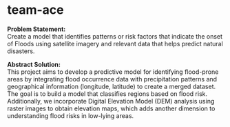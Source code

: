 # team-ace

**Problem Statement:** <br>
Create a model that identifies patterns or risk factors that indicate the onset of Floods using satellite imagery and relevant data that helps predict natural disasters. <br>

**Abstract Solution:** <br>
This project aims to develop a predictive model for identifying flood-prone areas by integrating flood occurrence data with precipitation patterns and geographical information (longitude, latitude) to create a merged dataset. The goal is to build a model that classifies regions based on flood risk. Additionally, we incorporate Digital Elevation Model (DEM) analysis using raster images to obtain elevation maps, which adds another dimension to understanding flood risks in low-lying areas. 


